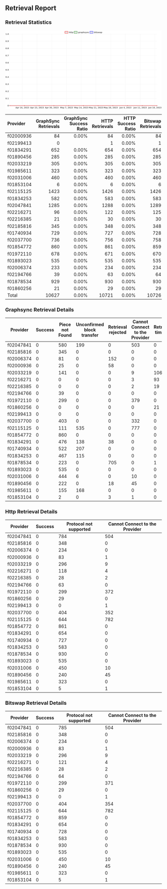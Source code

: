 ## Retrieval Report
### Retrieval Statistics
<img src="https://raw.githubusercontent.com/data-preservation-programs/filplus-checker-assets/main/filecoin-project/filecoin-plus-large-datasets/issues/1721/1687330390086.png"/>

| Provider  | GraphSync Retrievals | GraphSync Success Ratio | HTTP Retrievals | HTTP Success Ratio | Bitswap Retrievals | Bitswap Success Ratio |
| :-------- | -------------------: | ----------------------: | --------------: | -----------------: | -----------------: | --------------------: |
| f02000936 |                   84 |                   0.00% |              84 |              0.00% |                 84 |                 0.00% |
| f02199413 |                    0 |                         |               1 |              0.00% |                  1 |                 0.00% |
| f01834291 |                  652 |                   0.00% |             654 |              0.00% |                654 |                 0.00% |
| f01890456 |                  285 |                   0.00% |             285 |              0.00% |                285 |                 0.00% |
| f02033219 |                  305 |                   0.00% |             305 |              0.00% |                305 |                 0.00% |
| f01985611 |                  323 |                   0.00% |             323 |              0.00% |                323 |                 0.00% |
| f02031006 |                  460 |                   0.00% |             460 |              0.00% |                460 |                 0.00% |
| f01853104 |                    6 |                   0.00% |               6 |              0.00% |                  6 |                 0.00% |
| f02115125 |                 1423 |                   0.00% |            1426 |              0.00% |               1426 |                 0.00% |
| f01834253 |                  582 |                   0.00% |             583 |              0.00% |                583 |                 0.00% |
| f02047841 |                 1285 |                   0.00% |            1288 |              0.00% |               1289 |                 0.00% |
| f02216271 |                   96 |                   0.00% |             122 |              0.00% |                125 |                 0.00% |
| f02216385 |                   21 |                   0.00% |              30 |              0.00% |                 30 |                 0.00% |
| f02185816 |                  345 |                   0.00% |             348 |              0.00% |                348 |                 0.00% |
| f01740934 |                  729 |                   0.00% |             727 |              0.00% |                728 |                 0.00% |
| f02037700 |                  736 |                   0.00% |             756 |              0.00% |                758 |                 0.00% |
| f01854772 |                  860 |                   0.00% |             861 |              0.00% |                859 |                 0.00% |
| f01972110 |                  678 |                   0.00% |             671 |              0.00% |                670 |                 0.00% |
| f01893023 |                  535 |                   0.00% |             535 |              0.00% |                535 |                 0.00% |
| f02006374 |                  233 |                   0.00% |             234 |              0.00% |                234 |                 0.00% |
| f02194766 |                   39 |                   0.00% |              63 |              0.00% |                 64 |                 0.00% |
| f01878534 |                  929 |                   0.00% |             930 |              0.00% |                930 |                 0.00% |
| f01860256 |                   21 |                   0.00% |              29 |              0.00% |                 29 |                 0.00% |
| Total     |                10627 |                   0.00% |           10721 |              0.00% |              10726 |                 0.00% |

### Graphsync Retrieval Details
| Provider  | Success | Piece not Found | Unconfirmed block transfer | Retrieval rejected | Cannot Connect to the Provider | Retrieval timeout | General retrieval failure | Deal state missing |
| --------- | ------- | --------------- | -------------------------- | ------------------ | ------------------------------ | ----------------- | ------------------------- | ------------------ |
| f02047841 | 0       | 580             | 199                        | 0                  | 503                            | 0                 | 3                         | 0                  |
| f02185816 | 0       | 345             | 0                          | 0                  | 0                              | 0                 | 0                         | 0                  |
| f02006374 | 0       | 81              | 0                          | 152                | 0                              | 0                 | 0                         | 0                  |
| f02000936 | 0       | 25              | 0                          | 58                 | 0                              | 0                 | 1                         | 0                  |
| f02033219 | 0       | 141             | 0                          | 0                  | 9                              | 106               | 6                         | 43                 |
| f02216271 | 0       | 0               | 0                          | 0                  | 3                              | 93                | 0                         | 0                  |
| f02216385 | 0       | 0               | 0                          | 0                  | 2                              | 19                | 0                         | 0                  |
| f02194766 | 0       | 39              | 0                          | 0                  | 0                              | 0                 | 0                         | 0                  |
| f01972110 | 0       | 299             | 0                          | 0                  | 379                            | 0                 | 0                         | 0                  |
| f01860256 | 0       | 0               | 0                          | 0                  | 0                              | 21                | 0                         | 0                  |
| f02199413 | 0       | 0               | 0                          | 0                  | 0                              | 0                 | 0                         | 0                  |
| f02037700 | 0       | 403             | 0                          | 0                  | 332                            | 0                 | 1                         | 0                  |
| f02115125 | 0       | 111             | 535                        | 0                  | 777                            | 0                 | 0                         | 0                  |
| f01854772 | 0       | 860             | 0                          | 0                  | 0                              | 0                 | 0                         | 0                  |
| f01834291 | 0       | 476             | 138                        | 38                 | 0                              | 0                 | 0                         | 0                  |
| f01740934 | 0       | 522             | 207                        | 0                  | 0                              | 0                 | 0                         | 0                  |
| f01834253 | 0       | 467             | 115                        | 0                  | 0                              | 0                 | 0                         | 0                  |
| f01878534 | 0       | 223             | 0                          | 705                | 0                              | 1                 | 0                         | 0                  |
| f01893023 | 0       | 535             | 0                          | 0                  | 0                              | 0                 | 0                         | 0                  |
| f02031006 | 0       | 444             | 6                          | 0                  | 10                             | 0                 | 0                         | 0                  |
| f01890456 | 0       | 222             | 0                          | 18                 | 45                             | 0                 | 0                         | 0                  |
| f01985611 | 0       | 155             | 168                        | 0                  | 0                              | 0                 | 0                         | 0                  |
| f01853104 | 0       | 2               | 0                          | 3                  | 1                              | 0                 | 0                         | 0                  |

### Http Retrieval Details
| Provider  | Success | Protocol not supported | Cannot Connect to the Provider |
| --------- | ------- | ---------------------- | ------------------------------ |
| f02047841 | 0       | 784                    | 504                            |
| f02185816 | 0       | 348                    | 0                              |
| f02006374 | 0       | 234                    | 0                              |
| f02000936 | 0       | 83                     | 1                              |
| f02033219 | 0       | 296                    | 9                              |
| f02216271 | 0       | 118                    | 4                              |
| f02216385 | 0       | 28                     | 2                              |
| f02194766 | 0       | 63                     | 0                              |
| f01972110 | 0       | 299                    | 372                            |
| f01860256 | 0       | 29                     | 0                              |
| f02199413 | 0       | 0                      | 1                              |
| f02037700 | 0       | 404                    | 352                            |
| f02115125 | 0       | 644                    | 782                            |
| f01854772 | 0       | 861                    | 0                              |
| f01834291 | 0       | 654                    | 0                              |
| f01740934 | 0       | 727                    | 0                              |
| f01834253 | 0       | 583                    | 0                              |
| f01878534 | 0       | 930                    | 0                              |
| f01893023 | 0       | 535                    | 0                              |
| f02031006 | 0       | 450                    | 10                             |
| f01890456 | 0       | 240                    | 45                             |
| f01985611 | 0       | 323                    | 0                              |
| f01853104 | 0       | 5                      | 1                              |

### Bitswap Retrieval Details
| Provider  | Success | Protocol not supported | Cannot Connect to the Provider |
| --------- | ------- | ---------------------- | ------------------------------ |
| f02047841 | 0       | 785                    | 504                            |
| f02185816 | 0       | 348                    | 0                              |
| f02006374 | 0       | 234                    | 0                              |
| f02000936 | 0       | 83                     | 1                              |
| f02033219 | 0       | 296                    | 9                              |
| f02216271 | 0       | 121                    | 4                              |
| f02216385 | 0       | 28                     | 2                              |
| f02194766 | 0       | 64                     | 0                              |
| f01972110 | 0       | 299                    | 371                            |
| f01860256 | 0       | 29                     | 0                              |
| f02199413 | 0       | 0                      | 1                              |
| f02037700 | 0       | 404                    | 354                            |
| f02115125 | 0       | 644                    | 782                            |
| f01854772 | 0       | 859                    | 0                              |
| f01834291 | 0       | 654                    | 0                              |
| f01740934 | 0       | 728                    | 0                              |
| f01834253 | 0       | 583                    | 0                              |
| f01878534 | 0       | 930                    | 0                              |
| f01893023 | 0       | 535                    | 0                              |
| f02031006 | 0       | 450                    | 10                             |
| f01890456 | 0       | 240                    | 45                             |
| f01985611 | 0       | 323                    | 0                              |
| f01853104 | 0       | 5                      | 1                              |
